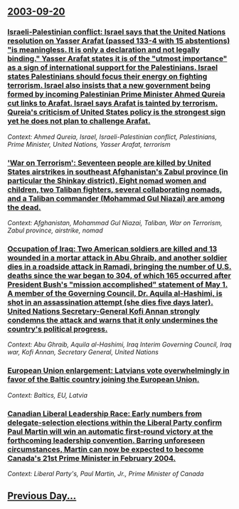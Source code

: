 ## [2003-09-20](/news/2003/09/20/index.md)

### [ Israeli-Palestinian conflict: Israel says that the United Nations resolution on Yasser Arafat (passed 133-4 with 15 abstentions) "is meaningless. It is only a declaration and not legally binding." Yasser Arafat states it is of the "utmost importance" as a sign of international support for the Palestinians. Israel states Palestinians should focus their energy on fighting terrorism. Israel also insists that a new government being formed by incoming Palestinian Prime Minister Ahmed Qureia cut links to Arafat. Israel says Arafat is tainted by terrorism. Qureia's criticism of United States policy is the strongest sign yet he does not plan to challenge Arafat.](/news/2003/09/20/israeli-palestinian-conflict-israel-says-that-the-united-nations-resolution-on-yasser-arafat-passed-133a4-with-15-abstentions-is-mean.md)
_Context: Ahmed Qureia, Israel, Israeli-Palestinian conflict, Palestinians, Prime Minister, United Nations, Yasser Arafat, terrorism_

### [ 'War on Terrorism': Seventeen people are killed by United States airstrikes in southeast Afghanistan's Zabul province (in particular the Shinkay district). Eight nomad women and children, two Taliban fighters, several collaborating nomads, and a Taliban commander (Mohammad Gul Niazai) are among the dead.](/news/2003/09/20/war-on-terrorism-seventeen-people-are-killed-by-united-states-airstrikes-in-southeast-afghanistan-s-zabul-province-in-particular-the-sh.md)
_Context: Afghanistan, Mohammad Gul Niazai, Taliban, War on Terrorism, Zabul province, airstrike, nomad_

### [ Occupation of Iraq: Two American soldiers are killed and 13 wounded in a mortar attack in Abu Ghraib, and another soldier dies in a roadside attack in Ramadi, bringing the number of U.S. deaths since the war began to 304, of which 165 occurred after President Bush's "mission accomplished" statement of May 1. A member of the Governing Council, Dr. Aquila al-Hashimi, is shot in an assassination attempt (she dies five days later). United Nations Secretary-General Kofi Annan strongly condemns the attack and warns that it only undermines the country's political progress.](/news/2003/09/20/occupation-of-iraq-two-american-soldiers-are-killed-and-13-wounded-in-a-mortar-attack-in-abu-ghraib-and-another-soldier-dies-in-a-roadsid.md)
_Context: Abu Ghraib, Aquila al-Hashimi, Iraq Interim Governing Council, Iraq war, Kofi Annan, Secretary General, United Nations_

### [ European Union enlargement: Latvians vote overwhelmingly in favor of the Baltic country joining the European Union.](/news/2003/09/20/european-union-enlargement-latvians-vote-overwhelmingly-in-favor-of-the-baltic-country-joining-the-european-union.md)
_Context: Baltics, EU, Latvia_

### [ Canadian Liberal Leadership Race: Early numbers from delegate-selection elections within the Liberal Party confirm Paul Martin will win an automatic first-round victory at the forthcoming leadership convention. Barring unforeseen circumstances, Martin can now be expected to become Canada's 21st Prime Minister in February 2004.](/news/2003/09/20/canadian-liberal-leadership-race-early-numbers-from-delegate-selection-elections-within-the-liberal-party-confirm-paul-martin-will-win-an.md)
_Context: Liberal Party's, Paul Martin, Jr., Prime Minister of Canada_

## [Previous Day...](/news/2003/09/19/index.md)

